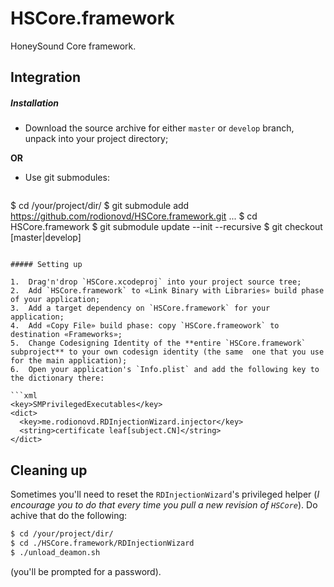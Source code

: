 HSCore.framework
================

HoneySound Core framework.  


## Integration    

##### Installation
* Download the source archive for either `master` or `develop` branch, unpack into your project directory;  

**OR**

* Use git submodules:  

  ```
$ cd /your/project/dir/
$ git submodule add https://github.com/rodionovd/HSCore.framework.git
...
$ cd HSCore.framework
$ git submodule update --init --recursive
$ git checkout [master|develop]
  ```

##### Setting up 

 1.  Drag'n'drop `HSCore.xcodeproj` into your project source tree;  
 2.  Add `HSCore.framework` to «Link Binary with Libraries» build phase of your application; 
 3.  Add a target dependency on `HSCore.framework` for your application;  
 4.  Add «Copy File» build phase: copy `HSCore.frameowork` to destination «Frameworks»;  
 5.  Change Codesigning Identity of the **entire `HSCore.framework` subproject** to your own codesign identity (the same  one that you use for the main application);  
 6.  Open your application's `Info.plist` and add the following key to the dictionary there:  

  ```xml
  <key>SMPrivilegedExecutables</key>
  <dict>
    <key>me.rodionovd.RDInjectionWizard.injector</key>
    <string>certificate leaf[subject.CN]</string>
  </dict>
  ``` 

## Cleaning up  

Sometimes you'll need to reset the `RDInjectionWizard`'s privileged helper (*I encourage you to do that every time you pull a new revision of `HSCore`*). Do achive that do the following:  

```bash
$ cd /your/project/dir/
$ cd ./HSCore.framework/RDInjectionWizard
$ ./unload_deamon.sh
```
(you'll be prompted for a password).  
